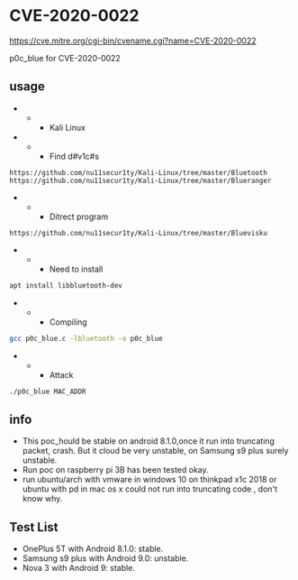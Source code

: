# CVE-2020-0022
https://cve.mitre.org/cgi-bin/cvename.cgi?name=CVE-2020-0022

p0c_blue for CVE-2020-0022

## usage 
- - - Kali Linux
- - - Find d#v1c#s
```url
https://github.com/nu11secur1ty/Kali-Linux/tree/master/Bluetooth
https://github.com/nu11secur1ty/Kali-Linux/tree/master/Blueranger
```
- - - Ditrect program
```url
https://github.com/nu11secur1ty/Kali-Linux/tree/master/Bluevisku
```
- - - Need to install
```bash
apt install libbluetooth-dev
```
- - - Compiling
```bash
gcc p0c_blue.c -lbluetooth -o p0c_blue
```
- - - Attack
```bash
./p0c_blue MAC_ADDR
```

## info

- This poc_hould be stable on android 8.1.0,once it run into truncating packet, crash. But it cloud be very unstable, on Samsung s9 plus surely unstable.
- Run poc on raspberry pi 3B has been tested okay.
- run ubuntu/arch with vmware in windows 10 on thinkpad x1c 2018 or ubuntu with pd in mac os x could not run into truncating code , don't know why.

## Test List
- OnePlus 5T with Android 8.1.0: stable.
- Samsung s9 plus with Android 9.0: unstable.
- Nova 3 with Android 9: stable.

